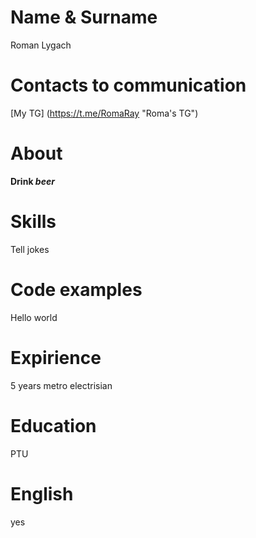 # Name & Surname
Roman Lygach
# Contacts to communication
[My TG] (https://t.me/RomaRay "Roma's TG")
# About
**Drink _beer_**
# Skills
Tell jokes
# Code examples
Hello world
# Expirience
5 years metro electrisian
# Education
PTU
# English
yes